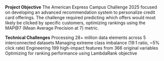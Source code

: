 **Project Objective**
The American Express Campus Challenge 2025 focused on developing an advanced recommendation system to personalize credit card offerings. The challenge required predicting which offers would most likely be clicked by specific customers, optimizing rankings using the MAP@7 (Mean Average Precision at 7) metric.

**Technical Challenges**
Processing 28+ million data elements across 5 interconnected datasets
Managing extreme class imbalance (19:1 ratio, ~5% click rate)
Engineering 199 high-impact features from 366 original variables
Optimizing for ranking performance using LambdaRank objective
